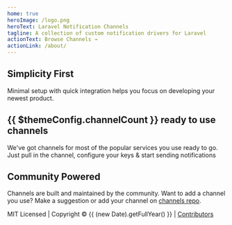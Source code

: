 ```yaml
---
home: true
heroImage: /logo.png
heroText: Laravel Notification Channels
tagline: A collection of custom notification drivers for Laravel
actionText: Browse Channels →
actionLink: /about/
---
```


<div class="features">
  <div class="feature">
    <h2>Simplicity First</h2>
    <p>Minimal setup with quick integration helps you focus on developing your newest product.</p>
  </div>
  <div class="feature">
    <h2>{{ $themeConfig.channelCount }} ready to use channels</h2>
    <p>We've got channels for most of the popular services you use ready to go. Just pull in the channel, configure your keys & start sending notifications</p>
  </div>
  <div class="feature">
    <h2>Community Powered</h2>
    <p>Channels are built and maintained by the community. Want to add a channel you use? Make a suggestion or add your channel on <a href="https://github.com/laravel-notification-channels/channels">channels repo</a>.</p>
  </div>
</div>

<div class="footer">
    MIT Licensed | Copyright © {{ (new Date).getFullYear() }} | <a href="https://github.com/orgs/laravel-notification-channels/people">Contributors</a>
</div>

